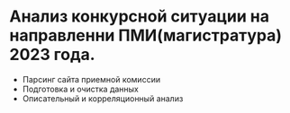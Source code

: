 # Анализ конкурсной ситуации на направленни ПМИ(магистратура) 2023 года.
  
* Парсинг сайта приемной комиссии
* Подготовка и очистка данных
* Описательный и корреляционный анализ
